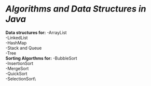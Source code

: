 # *Algorithms and Data Structures in Java*

**Data structures for:**
-ArrayList\
-LinkedList\
-HashMap\
-Stack and Queue\
-Tree\
**Sorting Algorthms for:**
-BubbleSort\
-InsertionSort\
-MergeSort\
-QuickSort\
-SelectionSort\
